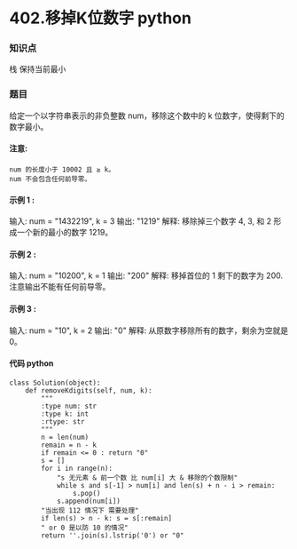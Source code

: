 # 402.移掉K位数字 python

### 知识点

栈 保持当前最小

### 题目

给定一个以字符串表示的非负整数 num，移除这个数中的 k 位数字，使得剩下的数字最小。

#### 注意:

    num 的长度小于 10002 且 ≥ k。
    num 不会包含任何前导零。


#### 示例 1 :

输入: num = "1432219", k = 3
输出: "1219"
解释: 移除掉三个数字 4, 3, 和 2 形成一个新的最小的数字 1219。

#### 示例 2 :

输入: num = "10200", k = 1
输出: "200"
解释: 移掉首位的 1 剩下的数字为 200. 注意输出不能有任何前导零。

#### 示例 3 :

输入: num = "10", k = 2
输出: "0"
解释: 从原数字移除所有的数字，剩余为空就是0。


#### 代码 python
```
class Solution(object):
    def removeKdigits(self, num, k):
        """
        :type num: str
        :type k: int
        :rtype: str
        """
        n = len(num)
        remain = n - k
        if remain <= 0 : return "0"
        s = []
        for i in range(n):
            "s 无元素 & 前一个数 比 num[i] 大 & 移除的个数限制"
            while s and s[-1] > num[i] and len(s) + n - i > remain:
                s.pop()
            s.append(num[i])
        "当出现 112 情况下 需要处理"
        if len(s) > n - k: s = s[:remain] 
        " or 0 是以防 10 的情况"
        return ''.join(s).lstrip('0') or "0"
```
